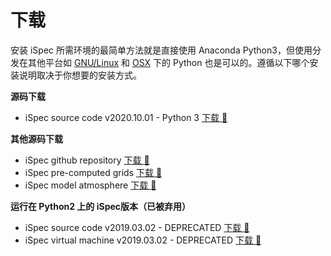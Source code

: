 # 下载

安装 iSpec 所需环境的最简单方法就是直接使用 Anaconda Python3，但使用分发在其他平台如 [GNU/Linux](./Linux/intro.html) 和 [OSX](./OSX/intro.html) 下的 Python 也是可以的。遵循以下哪个安装说明取决于你想要的安装方式。

**源码下载**

- iSpec source code v2020.10.01 - Python 3 [下载 :open_file_folder:](https://www.cfa.harvard.edu/~sblancoc/iSpec/iSpec_v20201001.tar.gz)


**其他源码下载**

- iSpec github repository [下载 :open_file_folder:](https://github.com/marblestation/iSpec)
- iSpec pre-computed grids [下载 :open_file_folder:](https://www.cfa.harvard.edu/~sblancoc/iSpec/grid/)
- iSpec model atmosphere [下载 :open_file_folder:](https://www.cfa.harvard.edu/~sblancoc/iSpec/atmospheres/)

**运行在 Python2 上的 iSpec版本（已被弃用）**

- iSpec source code v2019.03.02 - DEPRECATED [下载 :open_file_folder:](https://www.cfa.harvard.edu/~sblancoc/iSpec/iSpec_v20190302.tar.gz)
- iSpec virtual machine v2019.03.02 - DEPRECATED [下载 :open_file_folder:](https://www.cfa.harvard.edu/~sblancoc/iSpec/iSpec_Xubuntu_Core_16.04_64bits_v20190302.ova)
